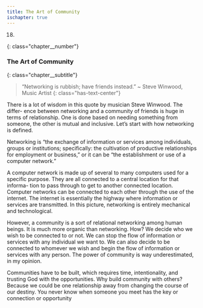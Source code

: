 ```yaml
---
title: The Art of Community
ischapter: true
---
```


18.
{: class="chapter__number"}

### The Art of Community
{: class="chapter__subtitle"}

> “Networking is rubbish; have friends instead.”
> ~ Steve Winwood, Music Artist
{: class="has-text-center"} 

There is a lot of wisdom in this quote by musician Steve Winwood. The differ-
ence between networking and a community of friends is huge in terms of
relationship. One is done based on needing something from someone, the other
is mutual and inclusive. Let’s start with how networking is defined.

Networking is “the exchange of information or services among individuals,
groups or institutions; specifically: the cultivation of productive relationships for
employment or business,” or it can be “the establishment or use of a computer
network.”

A computer network is made up of several to many computers used for a
specific purpose. They are all connected to a central location for that informa-
tion to pass through to get to another connected location. Computer networks
can be connected to each other through the use of the internet. The internet is
essentially the highway where information or services are transmitted. In this
picture, networking is entirely mechanical and technological.

However, a community is a sort of relational networking among human
beings. It is much more organic than networking. How? We decide who we wish
to be connected to or not. We can stop the flow of information or services with
any individual we want to. We can also decide to be connected to whomever we
wish and begin the flow of information or services with any person. The power
of community is way underestimated, in my opinion.

Communities have to be built, which requires time, intentionality, and
trusting God with the opportunities. Why build community with others? Because
we could be one relationship away from changing the course of our destiny. You
never know when someone you meet has the key or connection or opportunity